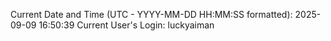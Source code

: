 Current Date and Time (UTC - YYYY-MM-DD HH:MM:SS formatted): 2025-09-09 16:50:39
Current User's Login: luckyaiman
